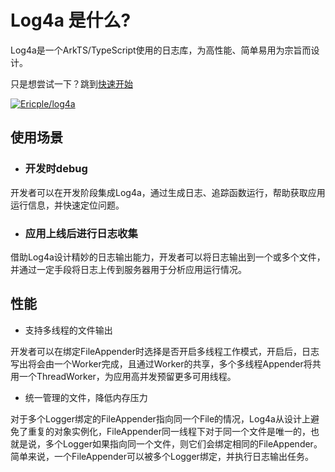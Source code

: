 # Log4a 是什么?

Log4a是一个ArkTS/TypeScript使用的日志库，为高性能、简单易用为宗旨而设计。

只是想尝试一下？跳到[快速开始](/guide/getting-started)

[![Ericple/log4a](https://gitee.com/ericple/log4a/widgets/widget_card.svg?colors=4183c4,ffffff,ffffff,e3e9ed,666666,9b9b9b)](https://gitee.com/ericple/log4a)

## 使用场景

- ### 开发时debug

开发者可以在开发阶段集成Log4a，通过生成日志、追踪函数运行，帮助获取应用运行信息，并快速定位问题。

- ### 应用上线后进行日志收集

借助Log4a设计精妙的日志输出能力，开发者可以将日志输出到一个或多个文件，并通过一定手段将日志上传到服务器用于分析应用运行情况。

## 性能

- 支持多线程的文件输出

开发者可以在绑定FileAppender时选择是否开启多线程工作模式，开启后，日志写出将会由一个Worker完成，且通过Worker的共享，多个多线程Appender将共用一个ThreadWorker，为应用高并发预留更多可用线程。

- 统一管理的文件，降低内存压力

对于多个Logger绑定的FileAppender指向同一个File的情况，Log4a从设计上避免了重复的对象实例化，FileAppender同一线程下对于同一个文件是唯一的，也就是说，多个Logger如果指向同一个文件，则它们会绑定相同的FileAppender。简单来说，一个FileAppender可以被多个Logger绑定，并执行日志输出任务。